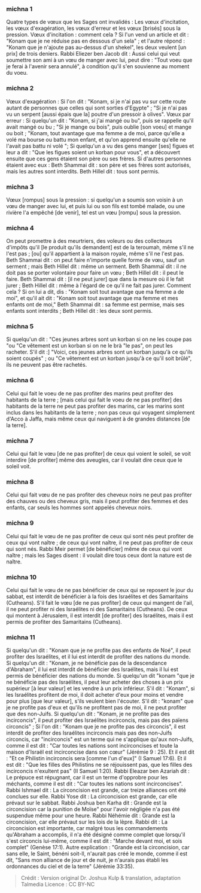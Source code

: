 
### michna 1
Quatre types de vœux que les Sages ont invalidés :  Les vœux d'incitation, les vœux d'exagération, les vœux d'erreur et les vœux [brisés] sous la pression. Vœux d'incitation : comment cela ? Si l'un vend un article et dit : "Konam que je ne réduise pas en dessous d'un sela" ; et l'autre répond : "Konam que je n'ajoute pas au-dessus d'un shekel", les deux veulent [un prix] de trois deniers. Rabbi Eliezer ben Jacob dit :  Aussi celui qui veut soumettre son ami à un vœu de manger avec lui, peut dire : "Tout voeu que je ferai à l'avenir sera annulé", à condition qu'il s'en souvienne au moment du voeu.

### michna 2
Vœux d'exagération : Si l'on dit : "Konam, si je n'ai pas vu sur cette route autant de personnes que celles qui sont sorties d'Egypte" ; "Si je n'ai pas vu un serpent [aussi épais que la] poutre d'un pressoir à olives". Vœux par erreur : Si quelqu'un dit : "Konam, si j'ai mangé ou bu", puis se rappelle qu'il avait mangé ou bu ; "Si je mange ou bois", puis oublie [son voeu] et mange ou boit ; "Konam, tout avantage que ma femme a de moi, parce qu'elle a volé ma bourse ou battu mon enfant, et qu'on apprend ensuite qu'elle ne l'avait pas battu ni volé "; Si quelqu'un a vu des gens manger [ses] figues et leur a dit : "Que les figues soient un korban pour vous", et a découvert ensuite que ces gens étaient son père ou ses frères. Si d'autres personnes étaient avec eux : Beth Shammai dit : son père et ses frères sont autorisés, mais les autres sont interdits. Beth Hillel dit : tous sont permis.

### michna 3
Vœux [rompus] sous la pression : si quelqu'un a soumis son voisin à un vœu de manger avec lui, et puis lui ou son fils est tombé malade, ou une rivière l'a empêché [de venir], tel est un vœu [rompu] sous la pression.

### michna 4
On peut promettre à des meurtriers, des voleurs ou des collecteurs d'impôts qu'il [le produit qu'ils demandent] est de la teroumah, même s'il ne l'est pas ; [ou] qu'il appartient à la maison royale, même s'il ne l'est pas. Beth Shammai dit : on peut faire n'importe quelle forme de vœu, sauf un serment ; mais Beth Hillel dit : même un serment. Beth Shammaï dit : il ne doit pas se porter volontaire pour faire un vœu ; Beth Hillel dit : il peut le faire. Beth Shammai dit : [il ne peut jurer] que dans la mesure où il le fait jurer ; Beth Hillel dit : même à l'égard de ce qu'il ne fait pas jurer. Comment cela ? Si on lui a dit, dis : "Konam soit tout avantage que ma femme a de moi", et qu'il ait dit : "Konam soit tout avantage que ma femme et mes enfants ont de moi," Beth Shammai dit : sa femme est permise, mais ses enfants sont interdits ; Beth Hillel dit : les deux sont permis.

### michna 5
Si quelqu'un dit : "Ces jeunes arbres sont un korban si on ne les coupe pas "ou "Ce vêtement est un korban si on ne le brà "le pas", on peut les racheter. S'il dit :] "Voici, ces jeunes arbres sont un korban jusqu'à ce qu'ils soient coupés" ; ou "Ce vêtement est un korban jusqu'à ce qu'il soit brûlé", ils ne peuvent pas être rachetés.

### michna 6
Celui qui fait le voeu de ne pas profiter des marins peut profiter des habitants de la terre ; [mais celui qui fait le voeu de ne pas profiter] des habitants de la terre ne peut pas profiter des marins, car les marins sont inclus dans les habitants de la terre ; non pas ceux qui voyagent simplement d'Acco à Jaffa, mais même ceux qui naviguent à de grandes distances [de la terre].

### michna 7
Celui qui fait le vœu [de ne pas profiter] de ceux qui voient le soleil, se voit interdire [de profiter] même des aveugles, car il voulait dire ceux que le soleil voit.

### michna 8
Celui qui fait vœu de ne pas profiter des cheveux noirs ne peut pas profiter des chauves ou des cheveux gris, mais il peut profiter des femmes et des enfants, car seuls les hommes sont appelés cheveux noirs.

### michna 9
Celui qui fait le vœu de ne pas profiter de ceux qui sont nés peut profiter de ceux qui vont naître ; de ceux qui vont naître, il ne peut pas profiter de ceux qui sont nés. Rabbi Meir permet [de bénéficier] même de ceux qui vont naître ; mais les Sages disent : il voulait dire tous ceux dont la nature est de naître.

### michna 10
Celui qui fait le vœu de ne pas bénéficier de ceux qui se reposent le jour du sabbat, est interdit de bénéficier à la fois des Israélites et des Samaritains (Cutheans). S'il fait le vœu [de ne pas profiter] de ceux qui mangent de l'ail, il ne peut profiter ni des Israélites ni des Samaritains (Cutheans). De ceux qui montent à Jérusalem, il est interdit [de profiter] des Israélites, mais il est permis de profiter des Samaritains (Cutheans).

### michna 11
Si quelqu'un dit : "Konam que je ne profite pas des enfants de Noé", il peut profiter des Israélites, et il lui est interdit de profiter des nations du monde. Si quelqu'un dit : "Konam, je ne bénéficie pas de la descendance d'Abraham", il lui est interdit de bénéficier des Israélites, mais il lui est permis de bénéficier des nations du monde. Si quelqu'un dit "konam "que je ne bénéficie pas des Israélites, il peut leur acheter des choses à un prix supérieur [à leur valeur] et les vendre à un prix inférieur. S'il dit : "Konam", si les Israélites profitent de moi, il doit acheter d'eux pour moins et vendre pour plus [que leur valeur], s'ils veulent bien l'écouter. S'il dit : "konam" que je ne profite pas d'eux et qu'ils ne profitent pas de moi, il ne peut profiter que des non-Juifs. Si quelqu'un dit : "Konam, je ne profite pas des incirconcis", il peut profiter des Israélites incirconcis, mais pas des païens circoncis" ; Si l'on dit : "Konam que je ne profite pas des circoncis", il est interdit de profiter des Israélites incirconcis mais pas des non-Juifs circoncis, car "incirconcis" est un terme qui ne s'applique qu'aux non-Juifs, comme il est dit : "Car toutes les nations sont incirconcises et toute la maison d'Israël est incirconcise dans son cœur" (Jérémie 9 : 25). Et il est dit : "Et ce Philistin incirconcis sera [comme l'un d'eux]" (I Samuel 17:6). Et il est dit : "Que les filles des Philistins ne se réjouissent pas, que les filles des incirconcis n'exultent pas" (II Samuel 1:20). Rabbi Eleazar ben Azariah dit : Le prépuce est répugnant, car il est un terme d'opprobre pour les méchants, comme il est dit : "Car toutes les nations sont incirconcises". Rabbi Ishmael dit :  La circoncision est grande, car treize alliances ont été conclues sur elle. Rabbi Yose dit : La circoncision est grande, car elle prévaut sur le sabbat. Rabbi Joshua ben Karha dit : Grande est la circoncision car la punition de Moïse" pour l'avoir négligée n'a pas été suspendue même pour une heure. Rabbi Néhémie dit :  Grande est la circoncision, car elle prévaut sur les lois de la lèpre. Rabbi dit :  La circoncision est importante, car malgré tous les commandements qu'Abraham a accomplis, il n'a été désigné comme complet que lorsqu'il s'est circoncis lui-même, comme il est dit : "Marche devant moi, et sois complet" (Genèse 17:1). Autre explication : "Grande est la circoncision, car sans elle, le Saint, bénéni soit-Il, n'aurait pas créé le monde, comme il est dit, "Sans mon alliance de jour et de nuit, je n'aurais pas établi les ordonnances du ciel et de la terre" (Jérémie 33:35).

>Crédit : Version original Dr. Joshua Kulp & translation, adaptation Talmedia
>Licence : CC BY-NC